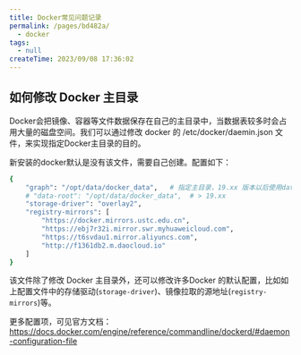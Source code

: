 ```yaml
---
title: Docker常见问题记录
permalink: /pages/bd482a/
  - docker
tags:
  - null
createTime: 2023/09/08 17:36:02
---
```



## 如何修改 Docker 主目录

Docker会把镜像、容器等文件数据保存在自己的主目录中，当数据表较多时会占用大量的磁盘空间。我们可以通过修改 docker 的 /etc/docker/daemin.json 文件，来实现指定Docker主目录的目的。

新安装的docker默认是没有该文件，需要自己创建。配置如下：

```bash
{
    "graph": "/opt/data/docker_data",   # 指定主目录，19.xx 版本以后使用data-root来代替graph
    # "data-root": "/opt/data/docker_data",  # > 19.xx
    "storage-driver": "overlay2",
    "registry-mirrors": [
        "https://docker.mirrors.ustc.edu.cn",
        "https://ebj7r32i.mirror.swr.myhuaweicloud.com",
        "https://t6svdau1.mirror.aliyuncs.com",
        "http://f1361db2.m.daocloud.io"
    ]
}
```

该文件除了修改 Docker 主目录外，还可以修改许多Docker 的默认配置，比如如上配置文件中的存储驱动(`storage-driver`)、镜像拉取的源地址(`registry-mirrors`)等。

更多配置项，可见官方文档：https://docs.docker.com/engine/reference/commandline/dockerd/#daemon-configuration-file


